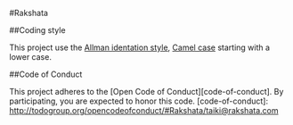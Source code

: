 #Rakshata

##Coding style

This project use the [Allman identation style][allman-ident], [Camel case][camel-case] starting with a lower case.

[allman-ident]: https://en.wikipedia.org/wiki/Indent_style#Allman_style
[camel-case]: https://en.wikipedia.org/wiki/CamelCase

##Code of Conduct

This project adheres to the [Open Code of Conduct][code-of-conduct]. By participating, you are expected to honor this code.
[code-of-conduct]: http://todogroup.org/opencodeofconduct/#Rakshata/taiki@rakshata.com
